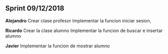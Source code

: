## Sprint 09/12/2018
**Alejandro**
Crear clase profesor
Implementar la funcion iniciar sesion, 

**Ricardo**
Crear la clase alumno
Implementar la funcion de buscar e insertar alumno

**Javier**
Implementar la funcion de mostrar alumno